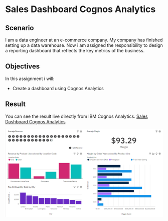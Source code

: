 # Sales Dashboard Cognos Analytics
## Scenario
I am a data engineer at an e-commerce company. My company has finished setting up a data warehouse. Now i am assigned the responsibility to design a reporting dashboard that reflects the key metrics of the business.

## Objectives
In this assignment i will:
- Create a dashboard using Cognos Analytics

## Result
You can see the result live directly from IBM Cognos Analytics.
[Sales Dashboard Cognos Analytics](https://ap1.ca.analytics.ibm.com/bi/?perspective=dashboard&pathRef=.my_folders%2FAdvanced%2Bdashboard&action=view&mode=dashboard&subView=model0000018c7f81889e_00000001)

<p align='center'>
  <img alt='Sales Dashboard Cognos Analytics' src='dashboard.png'>
</p>
